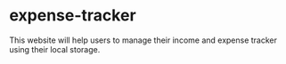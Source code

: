 # expense-tracker
This website will help users to manage their income and expense tracker using their local storage.
